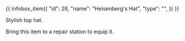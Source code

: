 {{ infobox_item({
	"id": 26,
	"name": "Heisenberg's Hat",
	"type": "",
}) }}

Stylish top hat.

Bring this item to a repair station to equip it.